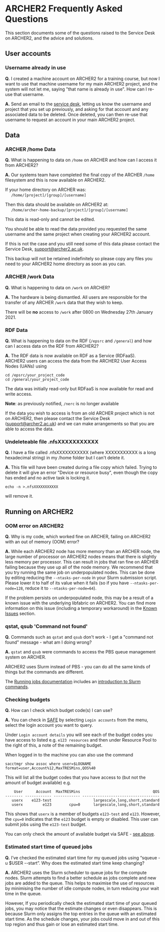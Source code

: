 # ARCHER2 Frequently Asked Questions

This section documents some of the questions raised to the Service Desk on ARCHER2, and the advice and solutions.

## User accounts

### Username already in use
**Q.** I created a machine account on ARCHER2 for a training course, but now I want to use that machine username for my main ARCHER2 project, and the system will not let me, saying "that name is already in use".  How can I re-use that username.

**A.**  Send an email to the [service desk](mailto:support@archer2.ac.uk), letting us know the username and project that you set up previously, and asking for that account and any associated data to be deleted.  Once deleted, you can then re-use that username to request an account in your main ARCHER2 project.

## Data

### ARCHER /home Data

**Q.** What is happening to data on `/home` on ARCHER and how can I access it from ARCHER2?

**A.** Our systems team have completed the final copy of the ARCHER `/home` filesystem and this is now available on ARCHER2.

If your home directory on ARCHER was: <br>&nbsp;&nbsp;&nbsp;&nbsp;
      `/home/[project]/[group]/[username]`

Then this data should be available on ARCHER2 at:<br>&nbsp;&nbsp;&nbsp;&nbsp;
      `/home/archer-home-backup/[project]/[group]/[username]`

This data is read-only and cannot be edited.

You should be able to read the data provided you requested the same username and the same project when creating your ARCHER2 account.

If this is not the case and you still need some of this data please contact the Service Desk, [support@archer2.ac.uk](mailto:support@archer2.ac.uk).

This backup will not be retained indefinitely so please copy any files you need to your ARCHER2 home directory as soon as you can.

### ARCHER /work Data

**Q.** What is happening to data on `/work` on ARCHER?

**A.** The hardware is being dismantled. All users are responsible for the transfer of any ARCHER `/work` data that they wish to keep.

There will be **no** access to `/work` after 0800 on Wednesday 27th January 2021.


### RDF Data
**Q.** What is happening to data on the RDF (`/epsrc` and `/general`) and how can I access data on the RDF from ARCHER2?

**A.** The RDF data is now available on RDF as a Service (RDFaaS).  
ARCHER2 users can access the data from the ARCHER2 User Access Nodes (UANs) using

`cd /epsrc/your_project_code ` <br />
`cd /general/your_project_code `

The data was initially read-only but RDFaaS is now available for read and write access.

**Note**: as previously notified, `/nerc` is no longer available

If the data you wish to access is from an old ARCHER project which is not on ARCHER2, then please contact the Service Desk ([support@archer2.ac.uk](mailto:support@archer2.ac.uk)) and we can make arrangements so that you are able to access the data.  

### Undeleteable file .nfsXXXXXXXXXXX

**Q.**  I have a file called .nfsXXXXXXXXXXX (where XXXXXXXXXXX is a long hexadecimal string) in my /home folder but I can't delete it.

**A.** This file will have been created during a file copy which failed.  Trying to delete it will give an error "Device or resource busy", even though the copy has ended and no active task is locking it.

`echo -n >.nfsXXXXXXXXXXX`

will remove it.

## Running on ARCHER2

### OOM error on ARCHER2

**Q.** Why is my code, which worked fine on ARCHER, failing on ARCHER2 with an
out of memory (OOM) error?

**A.** While each ARCHER2 node has more memory than an ARCHER node, the
large number of processor on ARCHER2 nodes means that there is slightly less
memory per processor. This can result in jobs that ran fine on ARCHER failing
because they use up all of the node memory. We recommend that you try running
the same job on underpopulated nodes. This can be done by editing reducing the
``--ntasks-per-node`` in your Slurm submission script. Please lower it to half
of its value when it fails (so if you have ``--ntasks-per-node=128``, reduce it
to ``--ntasks-per-node=64``).

If the problem persists on underpopulated node, this may be a result of a
known issue with the underlying libfabric on ARCHER2. You can find more information
on this issue (including a temporary workaround) in the
[Known Issues](https://docs.archer2.ac.uk/known-issues/) section.

### qstat, qsub 'Command not found'

**Q.** Commands such as `qstat` and `qsub` don't work - I get a "command not found" message - what am I doing wrong?

**A.** `qstat` and `qsub` were commands to access the PBS queue management system on ARCHER.

ARCHER2 uses Slurm instead of PBS - you can do all the same kinds of things but the commands are different.

The [Running jobs documentation](https://docs.archer2.ac.uk/user-guide/scheduler/) includes an
[introduction to Slurm commands](https://docs.archer2.ac.uk/user-guide/scheduler/#basic-slurm-commands).


### Checking budgets

**Q.**  How can I check which budget code(s) I can use?

**A.**  You can check in [SAFE](https://safe.epcc.ed.ac.uk) by selecting `Login accounts` from the menu, select the login account you want to query.

Under `Login account details` you will see each of the budget codes you have access to listed e.g.
`e123 resources` and then under Resource Pool to the right of this, a note of the remaining budget.

When logged in to the machine you can also use the command

    sacctmgr show assoc where user=$LOGNAME format=user,Account%12,MaxTRESMins,QOS%40

This will list all the budget codes that you have access to (but not the amount of budget available) e.g.

        User      Account  MaxTRESMins                                 QOS
    -------- ------------ ------------ -----------------------------------
       userx    e123-test                   largescale,long,short,standard
       userx         e123        cpu=0      largescale,long,short,standard




This shows that `userx` is a member of budgets `e123-test` and `e123`.  However, the `cpu=0` indicates that the `e123` budget is empty or disabled.   This user can submit jobs using the `e123-test` budget.

You can only check the amount of available budget via SAFE - [see above](#checking-budgets).


### Estimated start time of queued jobs

**Q.**  I’ve checked the estimated start time for my queued jobs using “squeue -u $USER --start”. Why does the estimated start time keep changing?

**A.**  ARCHER2 uses the Slurm scheduler to queue jobs for the compute nodes. Slurm attempts to find a better schedule as jobs complete and new jobs are added to the queue. This helps to maximise the use of resources by minimising the number of idle compute nodes, in turn reducing your wait time in the queue.  

However, If you periodically check the estimated start time of your queued jobs, you may notice that the estimate changes or even disappears. This is because Slurm only assigns the top entries in the queue with an estimated start time. As the schedule changes, your jobs could move in and out of this top region and thus gain or lose an estimated start time.
